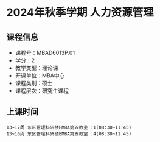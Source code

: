 # 2024年秋季学期 人力资源管理 






## 课程信息

- 课程号：MBAD6013P.01
- 学分：2
- 教学类型：理论课
- 开课单位：MBA中心
- 课程类别：硕士
- 课程层次：研究生课程

## 上课时间

```
13~17周 东区管理科研楼EMBA第五教室 :1(08:30~11:45)
13~16周 东区管理科研楼EMBA第五教室 :4(08:30~11:45)
```

